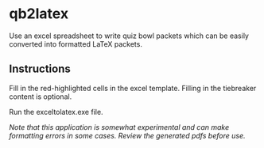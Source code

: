 # qb2latex
Use an excel spreadsheet to write quiz bowl packets which can be easily converted into formatted LaTeX packets.

## Instructions

Fill in the red-highlighted cells in the excel template. Filling in the tiebreaker content is optional.

Run the exceltolatex.exe file.

*Note that this application is somewhat experimental and can make formatting errors in some cases. Review the generated pdfs before use.*
